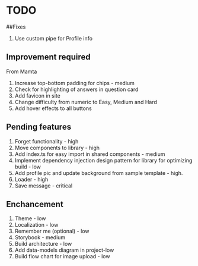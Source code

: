 # TODO

##Fixes

1. Use custom pipe for Profile info

## Improvement required

From Mamta

1. Increase top-bottom padding for chips - medium
2. Check for highlighting of answers in question card
3. Add favicon in site
4. Change difficulty from numeric to Easy, Medium and Hard
5. Add hover effects to all buttons

## Pending features

1. Forget functionality - high
2. Move components to library - high
3. Add index.ts for easy import in shared components - medium
4. Implement dependency injection design pattern for library for optimizing build - low
5. Add profile pic and update background from sample template - high.
6. Loader - high
7. Save message - critical

## Enchancement

1. Theme - low
2. Localization - low
3. Remember me (optional) - low
4. Storybook - medium
5. Build architecture - low
6. Add data-models diagram in project-low
7. Build flow chart for image upload - low
